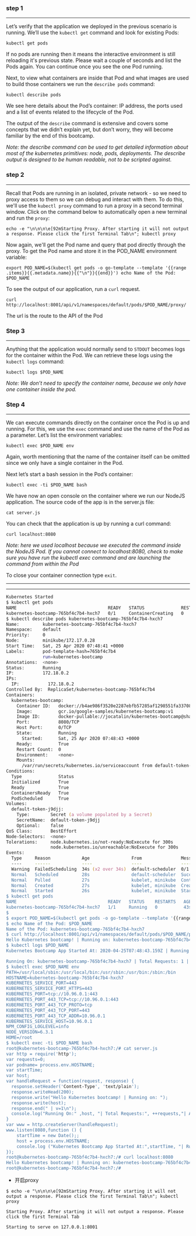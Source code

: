 ### step 1

***

Let’s verify that the application we deployed in the previous scenario is running. We’ll use the `kubectl get` command and look for existing Pods:

```
kubectl get pods
```

If no pods are running then it means the interactive environment is still reloading it's previous state. Please wait a couple of seconds and list the Pods again. You can continue once you see the one Pod running.

Next, to view what containers are inside that Pod and what images are used to build those containers we run the `describe pods` command:

```
kubectl describe pods
```

We see here details about the Pod’s container: IP address, the ports used and a list of events related to the lifecycle of the Pod.

The output of the `describe` command is extensive and covers some concepts that we didn’t explain yet, but don’t worry, they will become familiar by the end of this bootcamp.

*Note: the describe command can be used to get detailed information about most of the kubernetes primitives: node, pods, deployments. The describe output is designed to be human readable, not to be scripted against.*

### step 2

***

Recall that Pods are running in an isolated, private network - so we need to proxy access to them so we can debug and interact with them. To do this, we'll use the `kubectl proxy` command to run a proxy in a second terminal window. Click on the command below to automatically open a new terminal and run the `proxy`:

```
echo -e "\n\n\n\e[92mStarting Proxy. After starting it will not output a response. Please click the first Terminal Tab\n"; kubectl proxy
```

Now again, we'll get the Pod name and query that pod directly through the proxy. To get the Pod name and store it in the POD_NAME environment variable:

```
export POD_NAME=$(kubectl get pods -o go-template --template '{{range .items}}{{.metadata.name}}{{"\n"}}{{end}}') echo Name of the Pod: $POD_NAME
```

To see the output of our application, run a `curl` request.

```
curl http://localhost:8001/api/v1/namespaces/default/pods/$POD_NAME/proxy/
```

The url is the route to the API of the Pod

### Step 3

***

Anything that the application would normally send to `STDOUT` becomes logs for the container within the Pod. We can retrieve these logs using the `kubectl logs` command:

```
kubectl logs $POD_NAME
```

*Note: We don’t need to specify the container name, because we only have one container inside the pod.*

### Step 4

***

We can execute commands directly on the container once the Pod is up and running. For this, we use the `exec` command and use the name of the Pod as a parameter. Let’s list the environment variables:

```
kubectl exec $POD_NAME env
```

Again, worth mentioning that the name of the container itself can be omitted since we only have a single container in the Pod.

Next let’s start a bash session in the Pod’s container:

```
kubectl exec -ti $POD_NAME bash
```

We have now an open console on the container where we run our NodeJS application. The source code of the app is in the server.js file:

```
cat server.js
```

You can check that the application is up by running a curl command:

```
curl localhost:8080
```

*Note: here we used localhost because we executed the command inside the NodeJS Pod. If you cannot connect to localhost:8080, check to make sure you have run the kubectl exec command and are launching the command from within the Pod*

To close your container connection type `exit`.



***

***

```zsh
Kubernetes Started
$ kubectl get pods
NAME                                   READY   STATUS              RESTARTS   AGE
kubernetes-bootcamp-765bf4c7b4-hxch7   0/1     ContainerCreating   0          10s
$ kubectl describe pods kubernetes-bootcamp-765bf4c7b4-hxch7
Name:         kubernetes-bootcamp-765bf4c7b4-hxch7
Namespace:    default
Priority:     0
Node:         minikube/172.17.0.28
Start Time:   Sat, 25 Apr 2020 07:48:41 +0000
Labels:       pod-template-hash=765bf4c7b4
              run=kubernetes-bootcamp
Annotations:  <none>
Status:       Running
IP:           172.18.0.2
IPs:
  IP:           172.18.0.2
Controlled By:  ReplicaSet/kubernetes-bootcamp-765bf4c7b4
Containers:
  kubernetes-bootcamp:
    Container ID:   docker://b4ae986f3520e2287ebfb57285af1298551fa33708b37f1f9a5302b5df0198d9
    Image:          gcr.io/google-samples/kubernetes-bootcamp:v1
    Image ID:       docker-pullable://jocatalin/kubernetes-bootcamp@sha256:0d6b8ee63bb57c5f5b6156f446b3bc3b3c143d233037f3a2f00e279c8fcc64af
    Port:           8080/TCP
    Host Port:      0/TCP
    State:          Running
      Started:      Sat, 25 Apr 2020 07:48:43 +0000
    Ready:          True
    Restart Count:  0
    Environment:    <none>
    Mounts:
      /var/run/secrets/kubernetes.io/serviceaccount from default-token-j9djj (ro)
Conditions:
  Type              Status
  Initialized       True
  Ready             True
  ContainersReady   True
  PodScheduled      True
Volumes:
  default-token-j9djj:
    Type:        Secret (a volume populated by a Secret)
    SecretName:  default-token-j9djj
    Optional:    false
QoS Class:       BestEffort
Node-Selectors:  <none>
Tolerations:     node.kubernetes.io/not-ready:NoExecute for 300s
                 node.kubernetes.io/unreachable:NoExecute for 300s
Events:
  Type     Reason            Age                From               Message
  ----     ------            ----               ----               -------
  Warning  FailedScheduling  34s (x2 over 34s)  default-scheduler  0/1 nodes are available: 1 node(s) had taints that the pod didn't tolerate.
  Normal   Scheduled         28s                default-scheduler  Successfully assigned default/kubernetes-bootcamp-765bf4c7b4-hxch7 to minikube
  Normal   Pulled            27s                kubelet, minikube  Container image "gcr.io/google-samples/kubernetes-bootcamp:v1" already present on machine
  Normal   Created           27s                kubelet, minikube  Created container kubernetes-bootcamp
  Normal   Started           26s                kubelet, minikube  Started container kubernetes-bootcamp
$ kubectl get pods
NAME                                   READY   STATUS    RESTARTS   AGE
kubernetes-bootcamp-765bf4c7b4-hxch7   1/1     Running   0          43s
$
$ export POD_NAME=$(kubectl get pods -o go-template --template '{{range .items}}{{.metadata.name}}{{"\n"}}{{end}}')
$ echo Name of the Pod: $POD_NAME
Name of the Pod: kubernetes-bootcamp-765bf4c7b4-hxch7
$ curl http://localhost:8001/api/v1/namespaces/default/pods/$POD_NAME/proxy/
Hello Kubernetes bootcamp! | Running on: kubernetes-bootcamp-765bf4c7b4-hxch7 | v=1
$ kubectl logs $POD_NAME
Kubernetes Bootcamp App Started At: 2020-04-25T07:48:43.159Z | Running On:  kubernetes-bootcamp-765bf4c7b4-hxch7

Running On: kubernetes-bootcamp-765bf4c7b4-hxch7 | Total Requests: 1 | App Uptime: 344.979 seconds | Log Time: 2020-04-25T07:54:28.138Z
$ kubectl exec $POD_NAME env
PATH=/usr/local/sbin:/usr/local/bin:/usr/sbin:/usr/bin:/sbin:/bin
HOSTNAME=kubernetes-bootcamp-765bf4c7b4-hxch7
KUBERNETES_SERVICE_PORT=443
KUBERNETES_SERVICE_PORT_HTTPS=443
KUBERNETES_PORT=tcp://10.96.0.1:443
KUBERNETES_PORT_443_TCP=tcp://10.96.0.1:443
KUBERNETES_PORT_443_TCP_PROTO=tcp
KUBERNETES_PORT_443_TCP_PORT=443
KUBERNETES_PORT_443_TCP_ADDR=10.96.0.1
KUBERNETES_SERVICE_HOST=10.96.0.1
NPM_CONFIG_LOGLEVEL=info
NODE_VERSION=6.3.1
HOME=/root
$ kubectl exec -ti $POD_NAME bash
root@kubernetes-bootcamp-765bf4c7b4-hxch7:/# cat server.js
var http = require('http');
var requests=0;
var podname= process.env.HOSTNAME;
var startTime;
var host;
var handleRequest = function(request, response) {
  response.setHeader('Content-Type', 'text/plain');
  response.writeHead(200);
  response.write("Hello Kubernetes bootcamp! | Running on: ");
  response.write(host);
  response.end(" | v=1\n");
  console.log("Running On:" ,host, "| Total Requests:", ++requests,"| App Uptime:", (new Date() - startTime)/1000 , "seconds", "| Log Time:",new Date());
}
var www = http.createServer(handleRequest);
www.listen(8080,function () {
    startTime = new Date();;
    host = process.env.HOSTNAME;
    console.log ("Kubernetes Bootcamp App Started At:",startTime, "| Running On: " ,host, "\n" );
});
root@kubernetes-bootcamp-765bf4c7b4-hxch7:/# curl localhost:8080
Hello Kubernetes bootcamp! | Running on: kubernetes-bootcamp-765bf4c7b4-hxch7 | v=1
root@kubernetes-bootcamp-765bf4c7b4-hxch7:/#
```

* 开启proxy

```shell
$ echo -e "\n\n\n\e[92mStarting Proxy. After starting it will not output a response. Please click the first Terminal Tab\n"; kubectl proxy

Starting Proxy. After starting it will not output a response. Please click the first Terminal Tab

Starting to serve on 127.0.0.1:8001
```





